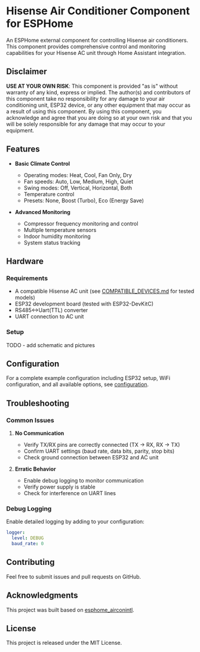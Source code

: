 # Hisense Air Conditioner Component for ESPHome

An ESPHome external component for controlling Hisense air conditioners. This component provides comprehensive control and monitoring capabilities for your Hisense AC unit through Home Assistant integration.

## Disclaimer

**USE AT YOUR OWN RISK**: This component is provided "as is" without warranty of any kind, express or implied. The author(s) and contributors of this component take no responsibility for any damage to your air conditioning unit, ESP32 device, or any other equipment that may occur as a result of using this component. By using this component, you acknowledge and agree that you are doing so at your own risk and that you will be solely responsible for any damage that may occur to your equipment.

## Features

- **Basic Climate Control**
  - Operating modes: Heat, Cool, Fan Only, Dry
  - Fan speeds: Auto, Low, Medium, High, Quiet
  - Swing modes: Off, Vertical, Horizontal, Both
  - Temperature control
  - Presets: None, Boost (Turbo), Eco (Energy Save)

- **Advanced Monitoring**
  - Compressor frequency monitoring and control
  - Multiple temperature sensors
  - Indoor humidity monitoring
  - System status tracking

## Hardware

### Requirements
- A compatible Hisense AC unit (see [COMPATIBLE_DEVICES.md](doc/COMPATIBLE_DEVICES.md) for tested models)
- ESP32 development board (tested with ESP32-DevKitC)
- RS485<->Uart(TTL) converter
- UART connection to AC unit

### Setup
TODO - add schematic and pictures

## Configuration

For a complete example configuration including ESP32 setup, WiFi configuration, and all available options, see [configuration](doc/configuration/README.md).

## Troubleshooting

### Common Issues

1. **No Communication**
   - Verify TX/RX pins are correctly connected (TX → RX, RX → TX)
   - Confirm UART settings (baud rate, data bits, parity, stop bits)
   - Check ground connection between ESP32 and AC unit

2. **Erratic Behavior**
   - Enable debug logging to monitor communication
   - Verify power supply is stable
   - Check for interference on UART lines

### Debug Logging

Enable detailed logging by adding to your configuration:

```yaml
logger:
  level: DEBUG
  baud_rate: 0
```

## Contributing

Feel free to submit issues and pull requests on GitHub.

## Acknowledgments

This project was built based on [esphome_airconintl](https://github.com/pslawinski/esphome_airconintl).

## License

This project is released under the MIT License.
